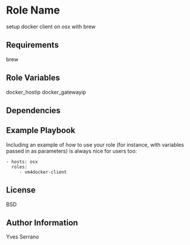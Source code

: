 Role Name
=========

setup docker client on osx with brew

Requirements
------------

brew

Role Variables
--------------

docker_hostip
docker_gatewayip

Dependencies
------------

Example Playbook
----------------

Including an example of how to use your role (for instance, with variables passed in as parameters) is always nice for users too:

    - hosts: osx
      roles:
         - vm4docker-client

License
-------

BSD

Author Information
------------------

Yves Serrano
